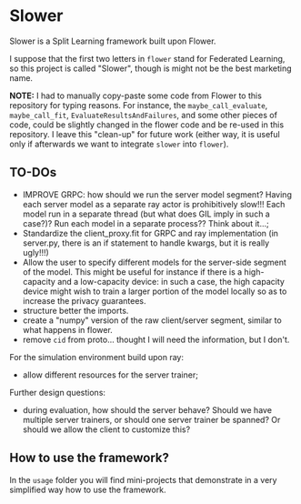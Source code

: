 # Slower

Slower is a Split Learning framework built upon Flower.

I suppose that the first two letters in `flower` stand for Federated Learning, so this project is called "Slower", though is might not be the best marketing name.

**NOTE:** I had to manually copy-paste some code from Flower to this repository for typing reasons. For instance, the `maybe_call_evaluate`, `maybe_call_fit`, `EvaluateResultsAndFailures`, and some other pieces of code, could be slightly changed in the flower code and be re-used in this repository. I leave this "clean-up" for future work (either way, it is useful only if afterwards we want to integrate `slower` into `flower`).

## TO-DOs

* IMPROVE GRPC: how should we run the server model segment? Having each server model as a separate ray actor is prohibitively slow!!! Each model run in a separate thread (but what does GIL imply in such a case?)? Run each model in a separate process?? Think about it...;
* Standardize the client_proxy.fit for GRPC and ray implementation (in server.py, there is an if statement to handle kwargs, but it is really ugly!!!)
* Allow the user to specify different models for the server-side segment of the model. This might be useful for instance if there is a high-capacity and a low-capacity device: in such a case, the high capacity device might wish to train a larger portion of the model locally so as to increase the privacy guarantees.
* structure better the imports.
* create a "numpy" version of the raw client/server segment, similar to what happens in flower.
* remove `cid` from proto... thought I will need the information, but I don't.

For the simulation environment build upon ray:

* allow different resources for the server trainer;

Further design questions:

* during evaluation, how should the server behave? Should we have multiple server trainers, or should one server trainer be spanned? Or should we allow the client to customize this?


## How to use the framework?

In the `usage` folder you will find mini-projects that demonstrate in a very simplified way how to use the framework.

